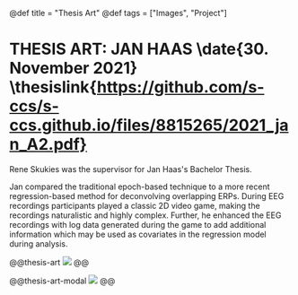 @def title = "Thesis Art"
@def tags = ["Images", "Project"]

# THESIS ART: JAN HAAS \date{30. November 2021} \thesislink{https://github.com/s-ccs/s-ccs.github.io/files/8815265/2021_jan_A2.pdf}

Rene Skukies was the supervisor for Jan Haas's Bachelor Thesis.

Jan compared the traditional epoch-based technique to a more recent regression-based method for deconvolving overlapping ERPs. During EEG recordings participants played a classic 2D video game, making the recordings naturalistic and highly complex. Further, he enhanced the EEG recordings with log data generated during the game to add additional information which may be used as covariates in the regression model during analysis.

@@thesis-art
![](/assets/thesis-art/a2_jan.jpg)
@@

@@thesis-art-modal
![](/assets/thesis-art/a2_jan.jpg)
@@
